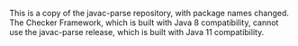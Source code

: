 This is a copy of the javac-parse repository, with package names changed.
The Checker Framework, which is built with Java 8 compatibility,
cannot use the javac-parse release, which is built with Java 11 compatibility.
